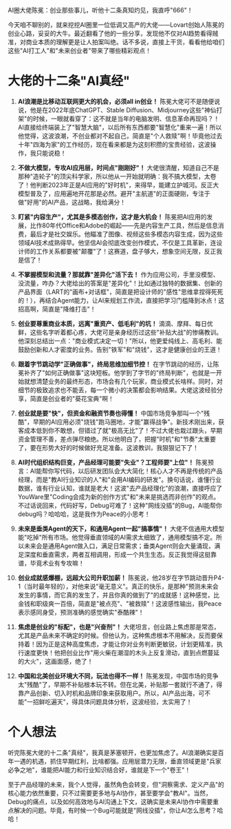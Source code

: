 AI圈大佬陈冕：创业那些事儿，听他十二条真知灼见，我直呼"666"！

今天咱不聊别的，就来挖挖AI圈里一位低调又高产的大佬——Lovart创始人陈冕的创业心路，妥妥的大牛。最近翻看了他的一些分享，发现他不仅对AI趋势看得贼准，对商业本质的理解更是让人拍案叫绝。话不多说，直接上干货，看看他给咱们这些"AI打工人"和"未来创业者"带来了哪些精彩观点！

# 大佬的十二条"AI真经"

1.  **AI浪潮是比移动互联网更大的机会，必须all in创业！**
    陈冕大佬可不是随便说说，他是在2022年底ChatGPT、Stable Diffusion、Midjourney这些"神仙打架"的时候，一眼就看穿了：这不就是当年的电脑发明、信息革命再现吗？！AI直接给终端装上了"智慧大脑"，以后所有东西都要"智慧化"重来一遍！所以他觉得，这波浪潮，不创业都对不起自己，简直是"个人救赎"啊！毕竟他过去十年"四海为家"的工作经历，现在看来都是为这刻积攒的宝贵经验，这波操作，我只能说稳！

2.  **不做大模型，专攻AI应用层，时间点"刚刚好"！**
    大佬很清醒，知道自己不是那种"造轮子"的顶尖科学家，所以他从一开始就明确：我不搞大模型，太卷了！他判断2023年正是AI应用的"好时机"，来得早，能建立护城河。反正大模型普及了，应用遍地开花那是必然。避开"主航道"的正面硬刚，专注于做"好用"的AI产品，这战略，我给满分！

3.  **盯紧"内容生产"，尤其是多模态创作，这才是大机会！**
    陈冕把AI应用的发展，比作80年代Office和Adobe的崛起——先是内容生产工具，然后是信息消费，最后才是社交娱乐。他瞄准了图像、视频这些多模态内容生成，因为这些领域AI技术成熟得早。他坚信AI会彻底改变创作模式，不仅是工具革新，连设计师的工作关系都要被"颠覆"了！这赛道，盘子够大，想象空间无限，反正我是信了！

4.  **不掌握模型和流量？那就靠"差异化"活下去！**
    作为应用公司，手里没模型、没流量，咋办？大佬给出的答案是"差异化"！比如通过独特的数据集、创新的产品界面（LART的"画布+对话框"，简直是把设计师的"感性"思维拿捏得死死的！），再结合Agent能力，让AI来规划工作流，直接把学习门槛降到冰点！这招高啊，简直是"降维打击"！

5.  **创业要尊重商业本质，远离"重资产、低毛利"的坑！**
    滴滴、摩拜、每日优鲜，这些名字听着都心疼，大佬可是亲身经历过这些"补贴大战"的惨痛教训。他深刻总结出一点："商业模式决定一切！"所以，他更爱纯线上、高毛利、能鼓励创新和人才密度的业务。告别"铁军"和"烧钱"，这才是健康创业的王道！

6.  **跟着字节跳动学"正确做事"，终局思维加细节控！**
    在字节跳动的经历，让陈冕补齐了"如何正确做事"这块短板。他学到了字节的"终局判断"，也就是一开始就想清楚业务的最终形态，市场会有几个玩家，商业模式长啥样。同时，对细节的极致追求也不能丢，每一个微小的决策都会影响结果。大佬这波经验分享，简直是创业者的"葵花宝典"啊！

7.  **创业就是要"快"，但资金和融资节奏也得懂！**
    中国市场竞争那叫一个"残酷"，早期的AI应用必须"烧钱"跑马圈地，才能"赢得战争"。新技术刚出来，获客成本低到你不敢想，但错过了就"极高无比"了！不过大佬也栽过跟头，早期资金管理不善，差点弹尽粮绝。所以他明白了，把握"时机"和"节奏"太重要了，要在形势大好的时候做好充足准备。这波教训，我狠狠记下了！

8.  **AI时代组织结构巨变，产品经理可能要"失业"？工程师要"上位"！**
    陈冕预言：AI能帮你写代码，以后研发团队会大大简化！核心人才不再是传统的产品经理，而是"教AI行业知识的人"和"会用AI编码的研发"。换句话说，谁懂行业数据，谁有行业认知，谁就是老大！这波"去产品经理化"的浪潮，直接呼应了YouWare里"Coding会成为新的创作方式"和"未来是挑选而非创作"的观点。不过话说回来，代码好写，Debug可难了！这种"网线没插"的Bug，AI能帮你debug吗？哈哈哈，这是我作为Peace的小思考！

9.  **未来是垂类Agent的天下，和通用Agent一起"搞事情"！**
    大佬不信通用大模型能"吃掉"所有市场。他觉得垂直领域的AI需求太细致了，通用模型搞不定。所以未来会是通用Agent做入口，满足日常需求；垂类Agent则会大量涌现，满足深度和垂直需求，两者互相调用，形成一个共生生态。反正我觉得这挺靠谱，毕竟术业有专攻嘛！

10. **创业成就感爆棚，远超大公司升职加薪！**
    陈冕说，他28岁在字节跳动晋升P4-1（当时最年轻的），对他来说"毫无意义"。真正的快乐，是那种"预测未来会发生的事情，而它真的发生了，并且你真的做到了"的成就感！这种感觉，比金钱和职级爽一百倍，简直是"被点亮"、"被救赎"！这波感性输出，我Peace表示感同身受，预测准确的感觉确实"泰酷辣"！

11. **焦虑是创业的"标配"，也是"兴奋剂"！**
    大佬坦言，创业路上焦虑那是常态，尤其是产品未来不确定的时候。但他认为，这种焦虑根本不用解决，反而要保持着！因为正是这种高度焦虑，才能让你对业务判断更敏锐，计划更精准，执行速度更快！他把创业比作"用火柴在潮湿的木头上反复滑动，直到点燃蔓延的大火"，这画面感，绝了！

12. **中国和北美创业环境大不同，玩法也得不一样！**
    陈冕发现，中国市场的竞争太"残酷"了，早期不补贴根本玩不转。但在北美，补贴那一套就行不通了，得靠产品创新、切入时机和品牌印象来获取用户。所以，AI产品出海，可不能"一招鲜吃遍天"，得具体问题具体分析，这波经验，太实用了！

# 个人想法

听完陈冕大佬的十二条"真经"，我真是茅塞顿开，也更加焦虑了。AI浪潮确实是百年一遇的机遇，抓住早期红利，比啥都强。应用层潜力无限，垂直领域更是"兵家必争之地"，谁能把AI能力和行业知识结合好，谁就是下一个"卷王"！

至于产品经理的未来，我个人觉得，虽然角色会转变，但"洞察需求、定义产品"的核心能力依然重要，只不过需要更多地与AI协作，甚至要学会"教AI"。当然，Debug的痛点，以及如何高效地与AI沟通上下文，这确实是未来AI协作中需要重点解决的问题。毕竟，有时候一个Bug可能就是"网线没插"，你让AI怎么思考？哈哈！
